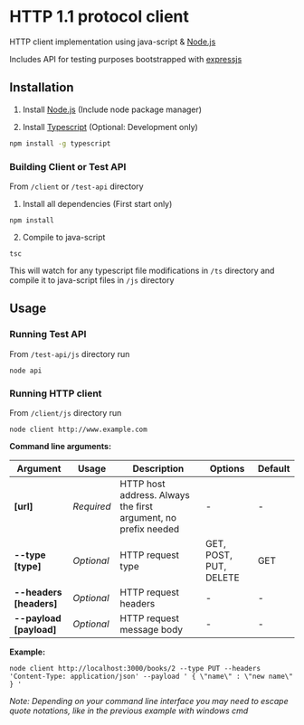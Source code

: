 # HTTP 1.1 protocol client
HTTP client implementation using java-script & [Node.js](https://nodejs.org/en/) 

Includes API for testing purposes bootstrapped with [expressjs](https://expressjs.com/)

## Installation

1. Install [Node.js](https://nodejs.org/en/) (Include node package manager)

2. Install [Typescript](https://www.typescriptlang.org/) (Optional: Development only)
```bash
npm install -g typescript
```

### Building Client or Test API
From ```/client``` or ```/test-api``` directory

1. Install all dependencies (First start only)
```
npm install
```
2. Compile to java-script

```
tsc
```

This will watch for any typescript file modifications in ```/ts``` directory and compile it to java-script files in ```/js``` directory

## Usage

### Running Test API

From ```/test-api/js``` directory run
``` 
node api
```

### Running HTTP client
From ```/client/js``` directory run 
```
node client http://www.example.com
```

**Command line arguments:**

Argument                 | Usage | Description | Options | Default
-----------------------  | ------------- | ------------- | -------------  | ------------- 
**[url]**                | *Required* | HTTP host address. Always the first argument, no prefix needed | - | -
**--type [type]**        | *Optional* | HTTP request type | GET, POST, PUT, DELETE | GET
**--headers [headers]**  | *Optional* | HTTP request headers | - | -
**--payload [payload]**  | *Optional* | HTTP request message body | - | -

**Example:**

```
node client http://localhost:3000/books/2 --type PUT --headers 'Content-Type: application/json' --payload ' { \"name\" : \"new name\" } '
```

*Note: Depending on your command line interface you may need to escape quote notations, like in the previous example with windows cmd*

